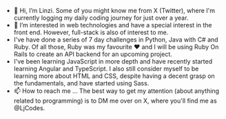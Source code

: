 - 👋 Hi, I’m Linzi. Some of you might know me from X (Twitter), where I'm currently logging my daily coding journey for just over a year.
- 👀 I’m interested in web technologies and have a special interest in the front end. However, full-stack is also of interest to me.
- I've have done a series of 7 day challenges in Python, Java with C# and Ruby. Of all those, Ruby was my favourite ❤️ and I will be using Ruby On Rails to create an API backend for an upcoming project.
-  I've been learning JavaScript in more depth and have recently started learning Angular and TypeScript. I also still consider myself to be learning more about HTML and CSS, despite having a decent grasp on the fundamentals, and have started using Sass.
- 📫 How to reach me ... The best way to get my attention (about anything related to programming) is to DM me over on X, where you'll find me as @LjCodes.

<!---
LinziJayne36/LinziJayne36 is a ✨ special ✨ repository because its `README.md` (this file) appears on your GitHub profile.
You can click the Preview link to take a look at your changes.
--->
